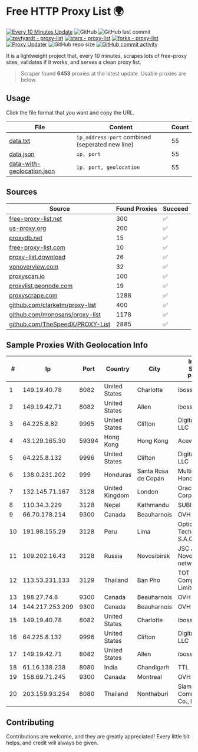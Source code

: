 
# Free HTTP Proxy List 🌍

[![Every 10 Minutes Update](https://github.com/mertguvencli/http-proxy-list/actions/workflows/main.yml/badge.svg?branch=main)](https://github.com/mertguvencli/http-proxy-list/actions/workflows/main.yml)
![GitHub](https://img.shields.io/github/license/mertguvencli/http-proxy-list)
![GitHub last commit](https://img.shields.io/github/last-commit/mertguvencli/http-proxy-list)
[![zevtyardt - proxy-list](https://img.shields.io/static/v1?label=zevtyardt&message=proxy-list&color=blue&logo=github)](https://github.com/zevtyardt/proxy-list "Go to GitHub repo")
[![stars - proxy-list](https://img.shields.io/github/stars/zevtyardt/proxy-list?style=social)](https://github.com/zevtyardt/proxy-list)
[![forks - proxy-list](https://img.shields.io/github/forks/zevtyardt/proxy-list?style=social)](https://github.com/zevtyardt/proxy-list)
[![Proxy Updater](https://github.com/zevtyardt/proxy-list/workflows/Proxy%20Updater/badge.svg)](https://github.com/zevtyardt/proxy-list/actions?query=workflow:"Proxy+Updater")
![GitHub repo size](https://img.shields.io/github/repo-size/zevtyardt/proxy-list)
[![GitHub commit activity](https://img.shields.io/github/commit-activity/m/zevtyardt/proxy-list?logo=commits)](https://github.com/zevtyardt/proxy-list/commits/main)

It is a lightweight project that, every 10 minutes, scrapes lots of free-proxy sites, validates if it works, and serves a clean proxy list.

> Scraper found **6453** proxies at the latest update. Usable proxies are below.

## Usage

Click the file format that you want and copy the URL.

|File|Content|Count|
|----|-------|-----|
|[data.txt](https://raw.githubusercontent.com/mertguvencli/http-proxy-list/main/proxy-list/data.txt)|`ip_address:port` combined (seperated new line)|55|
|[data.json](https://raw.githubusercontent.com/mertguvencli/http-proxy-list/main/proxy-list/data.json)|`ip, port`|55|
|[data-with-geolocation.json](https://raw.githubusercontent.com/mertguvencli/http-proxy-list/main/proxy-list/data-with-geolocation.json)|`ip, port, geolocation`|55|

## Sources

|Source|Found Proxies|Succeed|
|------|-------------|-------|
|[free-proxy-list.net](https://free-proxy-list.net)|300|✅|
|[us-proxy.org](https://www.us-proxy.org)|200|✅|
|[proxydb.net](http://proxydb.net)|15|✅|
|[free-proxy-list.com](https://free-proxy-list.com/?page=&port=&type%5B%5D=http&type%5B%5D=https&up_time=0&search=Search)|10|✅|
|[proxy-list.download](https://www.proxy-list.download/HTTP)|26|✅|
|[vpnoverview.com](https://vpnoverview.com/privacy/anonymous-browsing/free-proxy-servers)|32|✅|
|[proxyscan.io](https://www.proxyscan.io)|100|✅|
|[proxylist.geonode.com](https://proxylist.geonode.com/api/proxy-list?limit=300&page=1&sort_by=lastChecked&sort_type=desc&protocols=http,https)|19|✅|
|[proxyscrape.com](https://api.proxyscrape.com/v2/?request=displayproxies&protocol=http&timeout=10000&country=all&ssl=all&anonymity=all)|1288|✅|
|[github.com/clarketm/proxy-list](https://raw.githubusercontent.com/clarketm/proxy-list/master/proxy-list-raw.txt)|400|✅|
|[github.com/monosans/proxy-list](https://raw.githubusercontent.com/monosans/proxy-list/main/proxies/http.txt)|1178|✅|
|[github.com/TheSpeedX/PROXY-List](https://raw.githubusercontent.com/TheSpeedX/PROXY-List/master/http.txt)|2885|✅|


## Sample Proxies With Geolocation Info

|#|Ip|Port|Country|City|Internet Service Provider|
|-|--|----|-------|----|-------------------------|
|1|149.19.40.78|8082|United States|Charlotte|iboss, inc|
|2|149.19.42.71|8082|United States|Allen|iboss, inc|
|3|64.225.8.82|9995|United States|Clifton|DigitalOcean, LLC|
|4|43.129.165.30|59394|Hong Kong|Hong Kong|Aceville Pte.ltd|
|5|64.225.8.132|9996|United States|Clifton|DigitalOcean, LLC|
|6|138.0.231.202|999|Honduras|Santa Rosa de Copán|Multicable De Honduras|
|7|132.145.71.167|3128|United Kingdom|London|Oracle Corporation|
|8|110.34.3.229|3128|Nepal|Kathmandu|SUBISU C7|
|9|66.70.178.214|9300|Canada|Beauharnois|OVH SAS|
|10|191.98.155.29|3128|Peru|Lima|Optical Technologies S.A.C.|
|11|109.202.16.43|3128|Russia|Novosibirsk|JSC Avantel. Novosibirsk network|
|12|113.53.231.133|3129|Thailand|Ban Pho|TOT Public Company Limited|
|13|198.27.74.6|9300|Canada|Beauharnois|OVH SAS|
|14|144.217.253.209|9300|Canada|Beauharnois|OVH SAS|
|15|149.19.40.78|8082|United States|Charlotte|iboss, inc|
|16|64.225.8.132|9996|United States|Clifton|DigitalOcean, LLC|
|17|149.19.42.71|8082|United States|Allen|iboss, inc|
|18|61.16.138.238|8080|India|Chandigarh|TTL|
|19|158.69.71.245|9300|Canada|Montreal|OVH SAS|
|20|203.159.93.254|8080|Thailand|Nonthaburi|Siamdata Communication Co., ltd.|



## Contributing

Contributions are welcome, and they are greatly appreciated! Every
little bit helps, and credit will always be given.


